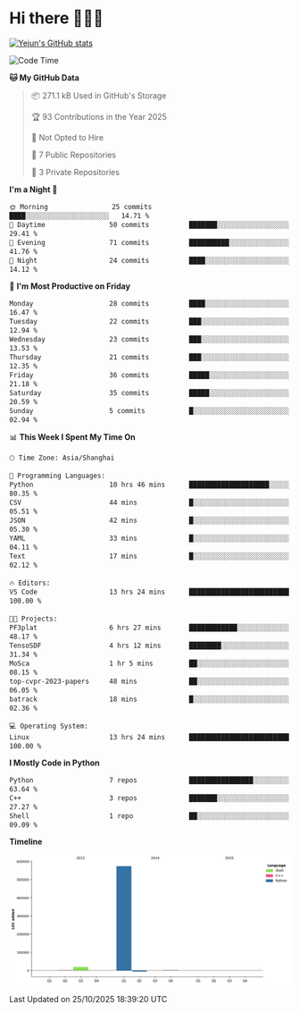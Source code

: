 # Hi there 👋👋👋


<!-- <img height="195px" src="https://github-readme-stats.vercel.app/api?username=yejun688&count_private=true&show_icons=true&hide_rank=true&title_color=0969da&bg_color=ffffff00&text_color=57606a&disable_animations=true"><img height="195px" src="https://github-readme-stats.vercel.app/api/top-langs?username=yejun688&layout=compact&title_color=0969da&bg_color=ffffff00&text_color=57606a"> -->

[![Yejun's GitHub stats](https://github-readme-stats.vercel.app/api?username=yejun688)](https://github.com/yejun688/github-readme-stats)

<!---
yejun688/yejun688 is a ✨ special ✨ repository because its `README.md` (this file) appears on your GitHub profile.
You can click the Preview link to take a look at your changes.
--->

<!--START_SECTION:waka-->
![Code Time](http://img.shields.io/badge/Code%20Time-1%2C757%20hrs%2021%20mins-blue)

**🐱 My GitHub Data** 

> 📦 271.1 kB Used in GitHub's Storage 
 > 
> 🏆 93 Contributions in the Year 2025
 > 
> 🚫 Not Opted to Hire
 > 
> 📜 7 Public Repositories 
 > 
> 🔑 3 Private Repositories 
 > 
**I'm a Night 🦉** 

```text
🌞 Morning                25 commits          ████░░░░░░░░░░░░░░░░░░░░░   14.71 % 
🌆 Daytime                50 commits          ███████░░░░░░░░░░░░░░░░░░   29.41 % 
🌃 Evening                71 commits          ██████████░░░░░░░░░░░░░░░   41.76 % 
🌙 Night                  24 commits          ████░░░░░░░░░░░░░░░░░░░░░   14.12 % 
```
📅 **I'm Most Productive on Friday** 

```text
Monday                   28 commits          ████░░░░░░░░░░░░░░░░░░░░░   16.47 % 
Tuesday                  22 commits          ███░░░░░░░░░░░░░░░░░░░░░░   12.94 % 
Wednesday                23 commits          ███░░░░░░░░░░░░░░░░░░░░░░   13.53 % 
Thursday                 21 commits          ███░░░░░░░░░░░░░░░░░░░░░░   12.35 % 
Friday                   36 commits          █████░░░░░░░░░░░░░░░░░░░░   21.18 % 
Saturday                 35 commits          █████░░░░░░░░░░░░░░░░░░░░   20.59 % 
Sunday                   5 commits           █░░░░░░░░░░░░░░░░░░░░░░░░   02.94 % 
```


📊 **This Week I Spent My Time On** 

```text
🕑︎ Time Zone: Asia/Shanghai

💬 Programming Languages: 
Python                   10 hrs 46 mins      ████████████████████░░░░░   80.35 % 
CSV                      44 mins             █░░░░░░░░░░░░░░░░░░░░░░░░   05.51 % 
JSON                     42 mins             █░░░░░░░░░░░░░░░░░░░░░░░░   05.30 % 
YAML                     33 mins             █░░░░░░░░░░░░░░░░░░░░░░░░   04.11 % 
Text                     17 mins             █░░░░░░░░░░░░░░░░░░░░░░░░   02.12 % 

🔥 Editors: 
VS Code                  13 hrs 24 mins      █████████████████████████   100.00 % 

🐱‍💻 Projects: 
PF3plat                  6 hrs 27 mins       ████████████░░░░░░░░░░░░░   48.17 % 
TensoSDF                 4 hrs 12 mins       ████████░░░░░░░░░░░░░░░░░   31.34 % 
MoSca                    1 hr 5 mins         ██░░░░░░░░░░░░░░░░░░░░░░░   08.15 % 
top-cvpr-2023-papers     48 mins             ██░░░░░░░░░░░░░░░░░░░░░░░   06.05 % 
batrack                  18 mins             █░░░░░░░░░░░░░░░░░░░░░░░░   02.36 % 

💻 Operating System: 
Linux                    13 hrs 24 mins      █████████████████████████   100.00 % 
```

**I Mostly Code in Python** 

```text
Python                   7 repos             ████████████████░░░░░░░░░   63.64 % 
C++                      3 repos             ███████░░░░░░░░░░░░░░░░░░   27.27 % 
Shell                    1 repo              ██░░░░░░░░░░░░░░░░░░░░░░░   09.09 % 
```



**Timeline**

![Lines of Code chart](https://raw.githubusercontent.com/yejun688/yejun688/main/assets/bar_graph.png)


 Last Updated on 25/10/2025 18:39:20 UTC
<!--END_SECTION:waka-->
